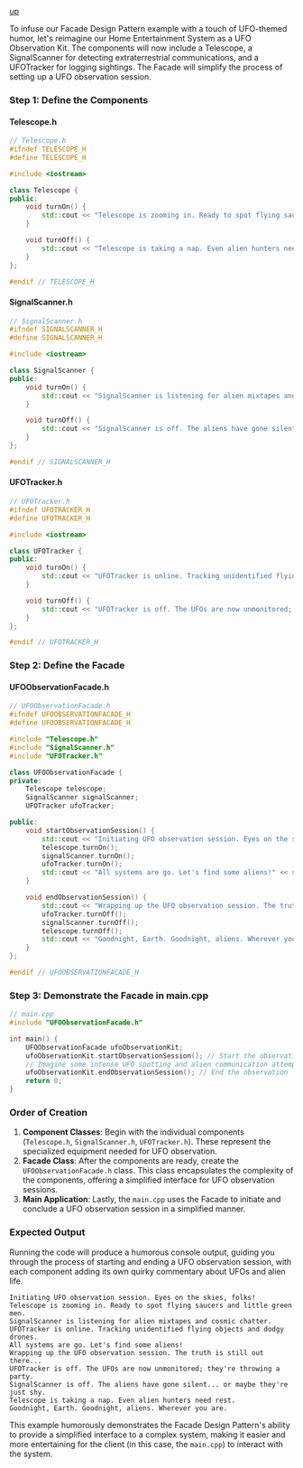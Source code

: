 [up](../README.md)

To infuse our Facade Design Pattern example with a touch of UFO-themed humor, let's reimagine our Home Entertainment System as a UFO Observation Kit. The components will now include a Telescope, a SignalScanner for detecting extraterrestrial communications, and a UFOTracker for logging sightings. The Facade will simplify the process of setting up a UFO observation session.

### Step 1: Define the Components

#### Telescope.h

```cpp
// Telescope.h
#ifndef TELESCOPE_H
#define TELESCOPE_H

#include <iostream>

class Telescope {
public:
    void turnOn() {
        std::cout << "Telescope is zooming in. Ready to spot flying saucers and little green men." << std::endl;
    }

    void turnOff() {
        std::cout << "Telescope is taking a nap. Even alien hunters need rest." << std::endl;
    }
};

#endif // TELESCOPE_H
```

#### SignalScanner.h

```cpp
// SignalScanner.h
#ifndef SIGNALSCANNER_H
#define SIGNALSCANNER_H

#include <iostream>

class SignalScanner {
public:
    void turnOn() {
        std::cout << "SignalScanner is listening for alien mixtapes and cosmic chatter." << std::endl;
    }

    void turnOff() {
        std::cout << "SignalScanner is off. The aliens have gone silent... or maybe they're just shy." << std::endl;
    }
};

#endif // SIGNALSCANNER_H
```

#### UFOTracker.h

```cpp
// UFOTracker.h
#ifndef UFOTRACKER_H
#define UFOTRACKER_H

#include <iostream>

class UFOTracker {
public:
    void turnOn() {
        std::cout << "UFOTracker is online. Tracking unidentified flying objects and dodgy drones." << std::endl;
    }

    void turnOff() {
        std::cout << "UFOTracker is off. The UFOs are now unmonitored; they're throwing a party." << std::endl;
    }
};

#endif // UFOTRACKER_H
```

### Step 2: Define the Facade

#### UFOObservationFacade.h

```cpp
// UFOObservationFacade.h
#ifndef UFOOBSERVATIONFACADE_H
#define UFOOBSERVATIONFACADE_H

#include "Telescope.h"
#include "SignalScanner.h"
#include "UFOTracker.h"

class UFOObservationFacade {
private:
    Telescope telescope;
    SignalScanner signalScanner;
    UFOTracker ufoTracker;

public:
    void startObservationSession() {
        std::cout << "Initiating UFO observation session. Eyes on the skies, folks!" << std::endl;
        telescope.turnOn();
        signalScanner.turnOn();
        ufoTracker.turnOn();
        std::cout << "All systems are go. Let's find some aliens!" << std::endl;
    }

    void endObservationSession() {
        std::cout << "Wrapping up the UFO observation session. The truth is still out there..." << std::endl;
        ufoTracker.turnOff();
        signalScanner.turnOff();
        telescope.turnOff();
        std::cout << "Goodnight, Earth. Goodnight, aliens. Wherever you are." << std::endl;
    }
};

#endif // UFOOBSERVATIONFACADE_H
```

### Step 3: Demonstrate the Facade in main.cpp

```cpp
// main.cpp
#include "UFOObservationFacade.h"

int main() {
    UFOObservationFacade ufoObservationKit;
    ufoObservationKit.startObservationSession(); // Start the observation
    // Imagine some intense UFO spotting and alien communication attempts...
    ufoObservationKit.endObservationSession(); // End the observation
    return 0;
}
```

### Order of Creation

1. **Component Classes**: Begin with the individual components (`Telescope.h`, `SignalScanner.h`, `UFOTracker.h`). These represent the specialized equipment needed for UFO observation.
2. **Facade Class**: After the components are ready, create the `UFOObservationFacade.h` class. This class encapsulates the complexity of the components, offering a simplified interface for UFO observation sessions.
3. **Main Application**: Lastly, the `main.cpp` uses the Facade to initiate and conclude a UFO observation session in a simplified manner.

### Expected Output

Running the code will produce a humorous console output, guiding you through the process of starting and ending a UFO observation session, with each component adding its own quirky commentary about UFOs and alien life.

```plaintext
Initiating UFO observation session. Eyes on the skies, folks!
Telescope is zooming in. Ready to spot flying saucers and little green men.
SignalScanner is listening for alien mixtapes and cosmic chatter.
UFOTracker is online. Tracking unidentified flying objects and dodgy drones.
All systems are go. Let's find some aliens!
Wrapping up the UFO observation session. The truth is still out there...
UFOTracker is off. The UFOs are now unmonitored; they're throwing a party.
SignalScanner is off. The aliens have gone silent... or maybe they're just shy.
Telescope is taking a nap. Even alien hunters need rest.
Goodnight, Earth. Goodnight, aliens. Wherever you are.
```

This example humorously demonstrates the Facade Design Pattern's ability to provide a simplified interface to a complex system, making it easier and more entertaining for the client (in this case, the `main.cpp`) to interact with the system.






